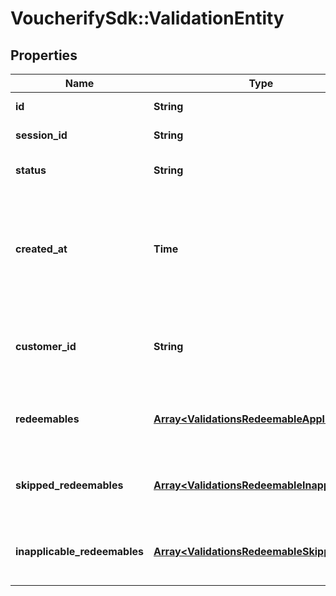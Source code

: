 # VoucherifySdk::ValidationEntity

## Properties

| Name | Type | Description | Notes |
| ---- | ---- | ----------- | ----- |
| **id** | **String** | Unique validation id. | [optional] |
| **session_id** | **String** | Unique session id. | [optional] |
| **status** | **String** | The validation status | [optional] |
| **created_at** | **Time** | Timestamp representing the date and time when the validation was created in ISO 8601 format. | [optional] |
| **customer_id** | **String** | Unique customer ID of the customer making the purchase. | [optional] |
| **redeemables** | [**Array&lt;ValidationsRedeemableApplicable&gt;**](ValidationsRedeemableApplicable.md) | Lists validation results of each redeemable. | [optional] |
| **skipped_redeemables** | [**Array&lt;ValidationsRedeemableInapplicable&gt;**](ValidationsRedeemableInapplicable.md) | Lists validation results of each redeemable. | [optional] |
| **inapplicable_redeemables** | [**Array&lt;ValidationsRedeemableSkipped&gt;**](ValidationsRedeemableSkipped.md) | Lists validation results of each redeemable. | [optional] |

